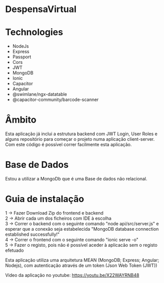 # DespensaVirtual

# Technologies #
- NodeJs
- Express
- Passport
- Cors
- JWT
- MongoDB
- Ionic
- Capacitor
- Angular
- @swimlane/ngx-datatable
- @capacitor-community/barcode-scanner

# Âmbito #
Esta aplicação já inclui a estrutura backend com JWT Login, User Roles e alguns repositório para começar o projeto numa aplicação client-server.  
Com este código é possível correr facilmente esta aplicação.


# Base de Dados #
Estou a utilizar a MongoDb que é uma Base de dados não relacional.


# Guia de instalação #
1 -> Fazer Download Zip do frontend e backend<br />
2 -> Abrir cada um dos ficheiros com IDE à escolha<br />
3 -> Correr o backend com o seguinte comando "node api/src/server.js" e esperar que a conexão seja estabelecida "MongoDB database connection established successfully!"<br />
4 -> Correr o frontend com o seguinte comando "ionic serve -o"<br />
5 -> Fazer o registo, pois não é possível aceder à aplicacão sem o registo efetuado<br />


Esta aplicação utiliza uma arquitetura MEAN (MongoDB; Express; Angular; Nodejs), com autenticação através de um token (Json Web Token (JWT))<br />

Video da aplicação no youtube: https://youtu.be/X22WAYRNB48


